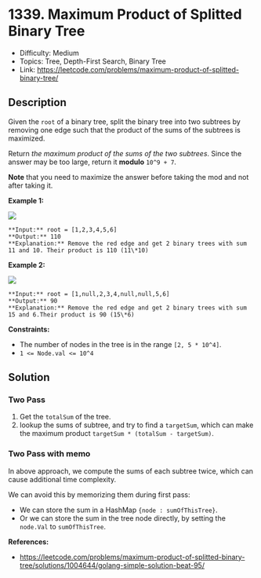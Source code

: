 # 1339. Maximum Product of Splitted Binary Tree

- Difficulty: Medium
- Topics: Tree, Depth-First Search, Binary Tree
- Link: https://leetcode.com/problems/maximum-product-of-splitted-binary-tree/

## Description

Given the `root`
of a binary tree, split the binary tree into two subtrees by removing
one edge such that the product of the sums of the subtrees is maximized.

Return _the maximum product of the sums of the two subtrees_. Since the answer may be too large, return it **modulo** `10^9 + 7`.

**Note** that you need to maximize the answer before taking the mod and not after taking it.

**Example 1:**

![](https://assets.leetcode.com/uploads/2020/01/21/sample_1_1699.png)

```
**Input:** root = [1,2,3,4,5,6]
**Output:** 110
**Explanation:** Remove the red edge and get 2 binary trees with sum 11 and 10. Their product is 110 (11\*10)
```

**Example 2:**

![](https://assets.leetcode.com/uploads/2020/01/21/sample_2_1699.png)

```
**Input:** root = [1,null,2,3,4,null,null,5,6]
**Output:** 90
**Explanation:** Remove the red edge and get 2 binary trees with sum 15 and 6.Their product is 90 (15\*6)
```

**Constraints:**

- The number of nodes in the tree is in the range `[2, 5 * 10^4]`.
- `1 <= Node.val <= 10^4`

## Solution

### Two Pass

1. Get the `totalSum` of the tree.
2. lookup the sums of subtree, and try to find a `targetSum`, which can make the maximum product `targetSum * (totalSum - targetSum)`.

### Two Pass with memo

In above approach, we compute the sums of each subtree twice, which can cause additional time complexity.

We can avoid this by memorizing them during first pass:

- We can store the sum in a HashMap `{node : sumOfThisTree}`.
- Or we can store the sum in the tree node directly, by setting the `node.Val` to `sumOfThisTree`.

**References:**

- https://leetcode.com/problems/maximum-product-of-splitted-binary-tree/solutions/1004644/golang-simple-solution-beat-95/
